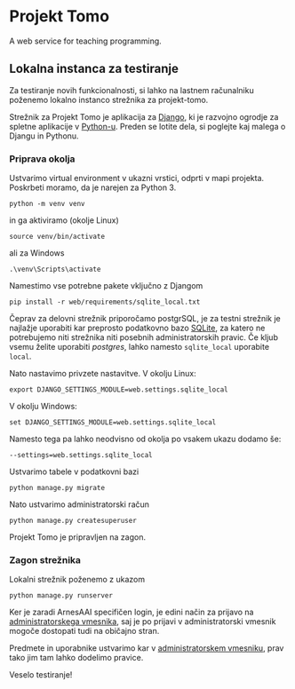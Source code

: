 # Projekt Tomo

A web service for teaching programming.

## Lokalna instanca za testiranje

Za testiranje novih funkcionalnosti, si lahko na lastnem računalniku poženemo lokalno instanco strežnika za projekt-tomo.

Strežnik za Projekt Tomo je aplikacija za [Django](https://www.djangoproject.com/), ki je razvojno ogrodje za spletne aplikacije v [Python-u](https://www.python.org/). Preden se lotite dela, si poglejte kaj malega o Djangu in Pythonu.

### Priprava okolja

Ustvarimo virtual environment v ukazni vrstici, odprti v mapi projekta. Poskrbeti moramo, da je narejen za Python 3.

```
python -m venv venv
```
in ga aktiviramo (okolje Linux)

```
source venv/bin/activate
```
ali za Windows

```
.\venv\Scripts\activate
```
Namestimo vse potrebne pakete vključno z Djangom

```
pip install -r web/requirements/sqlite_local.txt
```

Čeprav za delovni strežnik priporočamo postgrSQL, je za testni strežnik je najlažje uporabiti kar preprosto podatkovno bazo [SQLite](https://sqlite.org/index.html), za katero ne potrebujemo niti strežnika niti posebnih administratorskih pravic. Če kljub vsemu želite uporabiti *postgres*, lahko namesto `sqlite_local` uporabite  `local`.

Nato nastavimo privzete nastavitve. V okolju Linux:

```
export DJANGO_SETTINGS_MODULE=web.settings.sqlite_local
```
V okolju Windows:

```
set DJANGO_SETTINGS_MODULE=web.settings.sqlite_local
```
Namesto tega pa lahko neodvisno od okolja po vsakem ukazu dodamo še:

```
--settings=web.settings.sqlite_local
```

Ustvarimo tabele v podatkovni bazi

```
python manage.py migrate
```

Nato ustvarimo administratorski račun

```
python manage.py createsuperuser
```

Projekt Tomo je pripravljen na zagon.

### Zagon strežnika

Lokalni strežnik poženemo z ukazom

```
python manage.py runserver
```
Ker je zaradi ArnesAAI specifičen login, je edini način za prijavo na [administratorskega vmesnika](http://localhost:8000/admin/), saj je po prijavi v administratorski vmesnik mogoče dostopati tudi na običajno stran.

Predmete in uporabnike ustvarimo kar v [administratorskem vmesniku](http://localhost:8000/admin/), prav tako jim tam lahko dodelimo pravice. 

Veselo testiranje!

